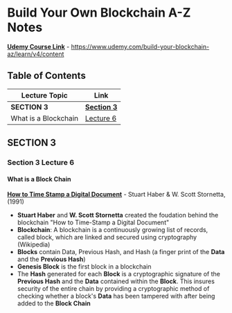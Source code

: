 # Build Your Own Blockchain A-Z Notes

[**Udemy Course Link**](https://www.udemy.com/build-your-blockchain-az/learn/v4/content) - https://www.udemy.com/build-your-blockchain-az/learn/v4/content

## Table of Contents

Lecture Topic | Link
--- | ---
**SECTION 3** | [**Section 3**](#section-3)
What is a Blockchain | [Lecture 6](#section-3-lecture-6)

<!-- ################################################################################################################ -->
<!--                                                     SECTION 3                                                    -->
<!-- ################################################################################################################ -->

## SECTION 3

### Section 3 Lecture 6

#### What is a Block Chain

[**How to Time Stamp a Digital Document**](https://www.anf.es/pdf/Haber_Stornetta.pdf) - Stuart Haber & W. Scott Stornetta, (1991)

- **Stuart Haber** and **W. Scott Stornetta** created the foudation behind the blockchain "How to Time-Stamp a Digital Document"
- **Blockchain**: A blockchain is a continuously growing list of records, called block, which are linked and secured using cryptography (Wikipedia)
- **Blocks** contain Data, Previous Hash, and Hash (a finger print of the **Data** and the **Previous Hash**)
- **Genesis Block** is the first block in a blockchain
- The **Hash** generated for each **Block** is a cryptographic signature of the **Previous Hash** and the **Data** contained within the **Block**. This insures security of the entire chain by providing a cryptographic method of checking whether a block's **Data** has been tampered with after being added to the **Block Chain**
